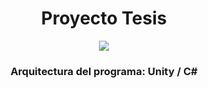 <h1 align="center"> Proyecto Tesis </h1>

   <p align="center">
   <img src="https://img.shields.io/badge/STATUS-EN%20DESAROLLO-green">
   </p>

<h3 align="center"> Arquitectura del programa: Unity / C# </h3>
